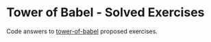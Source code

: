 # Tower of Babel - Solved Exercises

Code answers to [tower-of-babel](https://github.com/yosuke-furukawa/tower-of-babel) proposed exercises.
